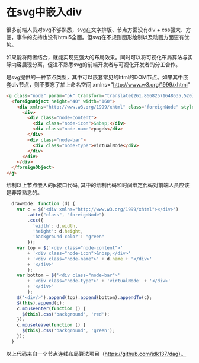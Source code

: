 # 在svg中嵌入div

很多前端人员对svg不够熟悉，svg在文字排版、节点方面没有div + css强大、方便，事件的支持也没有html5全面。但svg在不规则图形绘制以及动画方面更有优势。

如果能将两者结合，就能实现更强大的布局效果。同时可以将可视化布局算法与实际内容展现分离，促进不熟悉svg的前端开发者与可视化开发者的分工合作。

[<foreignObject>](http://www.w3.org/TR/SVG/extend.html#ForeignObjectElement)是svg提供的一种节点类型，其中可以嵌套常见的html的DOM节点。如果其中嵌套div节点，则不要忘了加上命名空间 xmlns="http://www.w3.org/1999/xhtml"


```html
<g class="node" param="pk" transform="translate(261.86682571648635,520)">
  <foreignObject height="40" width="160">
    <div xmlns="http://www.w3.org/1999/xhtml" class="foreignNode" style="background: none repeat scroll 0% 0% green;">
      <div>
        <div class="node-content">
          <div class="node-icon">&nbsp;</div>
          <div class="node-name">pagek</div>
        </div>
        <div class="node-bar">
          <div class="node-type">virtualNode</div>
        </div>
      </div>
    </div>
  </foreignObject>
</g>
```

绘制以上节点嵌入的js接口代码, 其中的绘制代码和时间绑定代码对前端人员应该是非常熟悉的。
```js
  drawNode: function (d) {
    var c = $('<div xmlns="http://www.w3.org/1999/xhtml"></div>')
        .attr("class", "foreignNode")
        .css({
          'width': d.width,
          'height': d.height,
          'background-color': "green"
        });
    var top = $('<div class="node-content">'
        + '<div class="node-icon">&nbsp;</div>'
        + '<div class="node-name">' + d.name + '</div>'
        + '</div>'
        );
    var bottom = $('<div class="node-bar">'
        + '<div class="node-type">' + 'virtualNode' + '</div>'
        + '</div>'
        );
    $('<div/>').append(top).append(bottom).appendTo(c);
    $(this).append(c);
    c.mouseenter(function () {
      $(this).css('background', 'red');
    });
    c.mouseleave(function () {
      $(this).css('background', 'green');
    });
  }
```

以上代码来自一个节点连线布局算法项目（https://github.com/jdk137/dag）。
